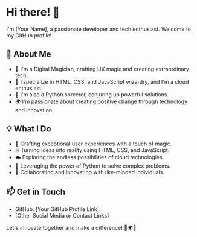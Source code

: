 # Hi there! 👋

I'm [Your Name], a passionate developer and tech enthusiast. Welcome to my GitHub profile!

## 🚀 About Me

- 🔭 I'm a Digital Magician, crafting UX magic and creating extraordinary tech.
- 🎩 I specialize in HTML, CSS, and JavaScript wizardry, and I'm a cloud enthusiast.
- 🐍 I'm also a Python sorcerer, conjuring up powerful solutions.
- 🌍 I'm passionate about creating positive change through technology and innovation.

## 💡 What I Do

- 🌟 Crafting exceptional user experiences with a touch of magic.
- 🔥 Turning ideas into reality using HTML, CSS, and JavaScript.
- ☁️ Exploring the endless possibilities of cloud technologies.
- 🐍 Leveraging the power of Python to solve complex problems.
- 🤝 Collaborating and innovating with like-minded individuals.

## 📫 Get in Touch

- GitHub: [Your GitHub Profile Link]
- [Other Social Media or Contact Links]

Let's innovate together and make a difference! 🚀🌍✨

